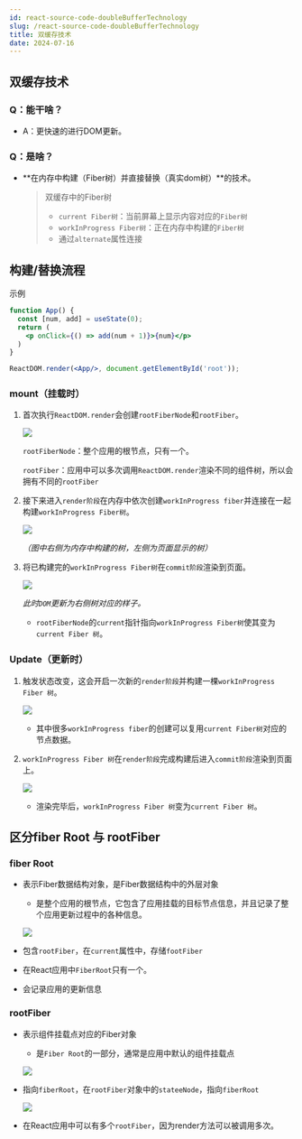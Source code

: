 ```yaml
---
id: react-source-code-doubleBufferTechnology
slug: /react-source-code-doubleBufferTechnology
title: 双缓存技术
date: 2024-07-16
---
```


## 双缓存技术

### Q：能干啥？

* A：更快速的进行DOM更新。

### Q：是啥？

* **在内存中构建（Fiber树）并直接替换（真实dom树）**的技术。

  >双缓存中的Fiber树
  >
  >* `current Fiber树`：当前屏幕上显示内容对应的`Fiber树`
  >* `workInProgress Fiber树`：正在内存中构建的`Fiber树`
  >* 通过`alternate`属性连接

## 构建/替换流程

示例

````jsx
function App() {
  const [num, add] = useState(0);
  return (
    <p onClick={() => add(num + 1)}>{num}</p>
  )
}

ReactDOM.render(<App/>, document.getElementById('root'));
````

### mount（挂载时）

1. 首次执行`ReactDOM.render`会创建`rootFiberNode`和`rootFiber`。

   ![](https://p1-jj.byteimg.com/tos-cn-i-t2oaga2asx/gold-user-assets/2020/6/29/172ff7ddc57ebe26~tplv-t2oaga2asx-jj-mark:3024:0:0:0:q75.awebp)

   `rootFiberNode`：整个应用的根节点，只有一个。

   `rootFiber`：应用中可以多次调用`ReactDOM.render`渲染不同的组件树，所以会拥有不同的`rootFiber`

2. 接下来进入`render阶段`在内存中依次创建`workInProgress fiber`并连接在一起构建`workInProgress Fiber树`。

   ![](https://p1-jj.byteimg.com/tos-cn-i-t2oaga2asx/gold-user-assets/2020/6/29/172ff7e5678681c7~tplv-t2oaga2asx-jj-mark:3024:0:0:0:q75.awebp)

   *（图中右侧为内存中构建的树，左侧为页面显示的树）*

3. 将已构建完的`workInProgress Fiber树`在`commit阶段`渲染到页面。

   ![](https://p1-jj.byteimg.com/tos-cn-i-t2oaga2asx/gold-user-assets/2020/6/29/172ff7ec95a71fdc~tplv-t2oaga2asx-jj-mark:3024:0:0:0:q75.awebp)

   *此时`DOM`更新为右侧树对应的样子。*

   * `rootFiberNode`的`current`指针指向`workInProgress Fiber树`使其变为`current Fiber 树`。

### Update（更新时）

1. 触发状态改变，这会开启一次新的`render阶段`并构建一棵`workInProgress Fiber 树`。

   ![](https://p1-jj.byteimg.com/tos-cn-i-t2oaga2asx/gold-user-assets/2020/6/29/172ff7f358e3a004~tplv-t2oaga2asx-jj-mark:3024:0:0:0:q75.awebp)

   * 其中很多`workInProgress fiber`的创建可以复用`current Fiber树`对应的节点数据。

2. `workInProgress Fiber 树`在`render阶段`完成构建后进入`commit阶段`渲染到页面上。

   ![](https://p1-jj.byteimg.com/tos-cn-i-t2oaga2asx/gold-user-assets/2020/6/29/172ff7ffbecaf9e5~tplv-t2oaga2asx-jj-mark:3024:0:0:0:q75.awebp)

   * 渲染完毕后，`workInProgress Fiber 树`变为`current Fiber 树`。

## 区分fiber Root 与 rootFiber

### fiber Root

* 表示Fiber数据结构对象，是Fiber数据结构中的外层对象

  * 是整个应用的根节点，它包含了应用挂载的目标节点信息，并且记录了整个应用更新过程中的各种信息。


  ![](https://gitee.com/lao-jiawei/photo-gallery/raw/master/images/react/fiberRoot-1.jfif)

* 包含`rootFiber`，在`current`属性中，存储`footFiber`

* 在React应用中`FiberRoot`只有一个。

* 会记录应用的更新信息

### rootFiber

* 表示组件挂载点对应的Fiber对象

  * 是`Fiber Root`的一部分，通常是应用中默认的组件挂载点
  
  ![](https://gitee.com/lao-jiawei/photo-gallery/raw/master/images/react/fiberRoot-3.jfif)

* 指向`fiberRoot`，在`rootFiber`对象中的`stateeNode`，指向`fiberRoot`

  ![](https://gitee.com/lao-jiawei/photo-gallery/raw/master/images/react/fiberRoot-2.jfif)

* 在React应用中可以有多个`rootFiber`，因为render方法可以被调用多次。

